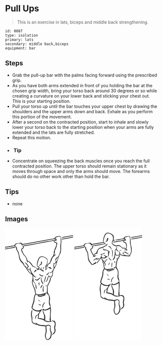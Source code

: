 # Pull Ups
> This is an exercise in lats, biceps and middle back strengthening.

``` 
id: 0087 
type: isolation 
primary: lats 
secondary: middle back,biceps 
equipment: bar 
``` 

## Steps

 - Grab the pull-up bar with the palms facing forward using the prescribed grip.
 - As you have both arms extended in front of you holding the bar at the chosen grip width, bring your torso back around 30 degrees or so while creating a curvature on your lower back and sticking your chest out. This is your starting position.
 - Pull your torso up until the bar touches your upper chest by drawing the shoulders and the upper arms down and back. Exhale as you perform this portion of the movement.
 - After a second on the contracted position, start to inhale and slowly lower your torso back to the starting position when your arms are fully extended and the lats are fully stretched.
 - Repeat this motion.
 - <h3> Tip</h3>
 - Concentrate on squeezing the back muscles once you reach the full contracted position. The upper torso should remain stationary as it moves through space and only the arms should move. The forearms should do no other work other than hold the bar.

## Tips

 - none

## Images

<svg width="167pt" height="275pt" viewBox="0 0 167 275" xmlns="http://www.w3.org/2000/svg">
  <g fill="#FFF">
    <path d="M0 0h167v16.72c-9.79 1.96-19.77 3.03-29.42 5.62 3.12 1.17 6.37.13 9.51-.42 6.59-1.39 13.29-2.26 19.91-3.52v2.31c-9.2 1.77-18.44 3.35-27.66 5.02l.52 1.57c9.03-1.73 18.13-3.11 27.14-4.98V275H0V51.41c8.53-1.86 17.31-2.4 25.76-4.64.01-.25.03-.74.03-.99-2.6-.42-5.18.21-7.74.64-6 1.12-12.02 2.12-18.04 3.13L0 48.88v-1.62c7.49-1.23 14.99-2.4 22.45-3.77 1.43.6 2.86 1.2 4.29 1.79.12 1.92-.01 3.88.45 5.77.82 2.73 3 4.76 4.03 7.4 1.5 4.09 2.55 8.35 3.06 12.68.7 5.08 3.23 9.9 7.12 13.27 3.79 3.04 4.64 8.37 8.79 11.14 2.17 4.1 4.96 7.83 7.8 11.49 2.37 3.12 5.94 4.86 8.96 7.22.63 2.57.6 5.25.62 7.88-.02 3.72-2.06 7.26-1.31 11.01.69 6.55 4.62 12.1 6.41 18.32.56 3.6 1.05 7.24 2.33 10.68 2.04.78 4.12 1.47 6.24 2.01-.32.64-.64 1.27-.96 1.9 2.75.85 5.67 2.3 8.57 1.16 4.13-1.47 8.7-2.27 12.1-5.22-1.02-.06-3.06-.19-4.07-.26 2.24-1.21 4.45-2.48 6.64-3.77.05.85.14 2.55.18 3.4.55.24 1.65.73 2.2.97 5.03 7.64-.29 16.91 2.8 25 .68 1.61 1.8 2.98 2.82 4.38-3.7 4.52-9.15 6.72-14.77 7.65l-1.71-2.01c-.95.31-1.9.61-2.85.92-.16 3.88.7 7.69 2.34 11.2 2.06 4 1.28 8.6 1.57 12.92-4.47-1.7-9.2-2.65-13.98-2.73.44-3.34 1.08-6.64 1.32-10 2.42-4.5 5.88-8.27 8.61-12.57-4.04 2.14-8.41 4.62-13.17 3.76-4.55-.3-8.46-2.89-11.76-5.83.76-4.76 2.49-9.25 4.06-13.77 2.06-5.79.03-12.44 3.65-17.71-.09-.75-.27-2.26-.37-3.01-5.25 6.19-3.09 14.72-6.04 21.77-1.59 3.97-2.55 8.14-3.51 12.3 1.87 2.64 4.08 5.09 6.97 6.63 3.97 2.5 8.83 2.39 13.34 2.46-1.79 3.4-4.16 6.42-6.73 9.25-.72-.2-1.44-.41-2.16-.61-1.76 3.17-2.73 6.78-1.81 10.38.94-2.9 1.62-5.88 2.49-8.79 1.71-.25 3.29-.92 4.76-1.81-.9 2.83-1.2 5.78-1.44 8.72 3.85.85 7.74 1.59 11.51 2.77 3.22 1.05 5.45 3.98 8.79 4.79 4.68 1.68 9.72.87 14.38-.44-.9-.55-1.8-1.08-2.7-1.6.24-4.77-.43-9.53-.22-14.3.05-6.21 1.55-12.52-.21-18.62.52-3.23-.65-6.26-1.54-9.29-1.76-4.99 1.02-10.17-.23-15.22-.82-5.64-5.83-9.96-5.44-15.85.18-4.49-.54-9.13 1.04-13.45 1.08-3.56 3.6-6.41 5.06-9.78 1.07-2.4 1.21-5.06 1.53-7.62 1.75-2.19 3.98-4.26 4.48-7.14.67-3.56.55-7.27 1.58-10.76 2.4-6.32 7.04-11.65 8.5-18.35 1.16-5.47 3.2-10.68 4.94-15.98 1.43-4.99 5.34-9.11 5.4-14.52 1.32-6.87-.55-13.9 1.22-20.69.25-5.06-.27-10.38-2.2-15.1-3.38-2.04-7.62-.08-11.15.7-2.24.31-3.32 2.29-3.86 4.27-26.16 4.33-52.15 9.55-78.32 13.78-1.35-1.35-2.65-3.61-4.91-2.99-3.69.53-7.41.83-11.05 1.61-2.6.3-3.36 3.05-4.51 4.95-7.57.41-14.89 2.59-22.42 3.26V0m80.4 173.81c1.6 2.42 3.58 4.8 6.63 5.27-2.11-1.87-4.32-3.65-6.63-5.27m11.49 16.11c-.03 1.57-.71 3.68 1.08 4.56.53-2.46.53-5.02 1.31-7.42 1.55-2.05 3.59-3.88 3.95-6.58-2.53 2.76-6.31 5.31-6.34 9.44m-10.52-4.45c1.72 2.02 5.07 3.99 7.44 1.85-2.46-.72-4.95-1.3-7.44-1.85m-16.64 32.66c.95 4.52-.41 9.67 2.51 13.66 3.7 2.47 7.93 3.94 12.29 4.69 6.14 3.35 13.28 2.29 19.89 3.79-.17 5.36 1.2 10.89-.03 16.12-2.97 4.96-.95 10.95 1.69 15.58 1.46 1.53 3.78.97 5.67 1.16 2.3-1.83 5.21-3.34 6.2-6.31 1.4-3.77 1.71-7.9 1.3-11.88-.18-3.14-2.96-5.68-2.27-8.94.17-2.65 1.35-5.9-1.01-7.98-3-3.12-7.84-2.13-10.9.37-4.07-2.24-8.84-1.07-13.23-1.9-4.83-.41-8.57-3.75-12.65-5.98.59.94 1.77 2.83 2.36 3.77-2.67-1.22-5.29-2.54-8.03-3.59-.8-2.13-2.36-4.18-1.78-6.57.45-3.1.38-6.24-.5-9.26-1.62-5.56.87-11.13.55-16.72-3.47 5.86-3.87 13.48-2.06 19.99m50.9 9.15c1.3.28 2.6.58 3.9.9 1.05 1.81 3.15 3.41 2.72 5.74-.1 3.14-1.49 6.03-1.84 9.12.81 3.61 1.83 7.33.44 10.95-1.79 1.66-3.2 3.69-5.14 5.2.41.44.82.88 1.24 1.32 1.58-1.41 3.19-2.77 4.9-4 2.19-3.79 3.05-8.48.8-12.45 1.26-4.44 1.91-9.06 1.32-13.67-.76-1.18-1.49-2.39-2.19-3.6a61.62 61.62 0 0 0-5.84-1.48c-.07.49-.23 1.48-.31 1.97z"/>
    <path d="M124.31 22.56c2.72-.92 5.5-1.7 8.02-3.12 1.52.74 2.97 1.6 4.39 2.52-.67 5.36 1.13 10.85-.55 16.1-1.33 4.6.16 9.36-.34 14.03-.4 6.09-2.49 11.86-5.4 17.18-3.89 1.66-6.85 4.98-7.43 9.25 2.22-.34 2.75-2.47 3.32-4.27 1.46-1.41 2.97-2.78 4.5-4.11-1.54 3.83-3.22 7.64-4.15 11.68-.51-1.08-1.07-2.14-1.69-3.16-.43 2.71-1.35 5.29-2.77 7.64-1-.55-2.01-1.1-3.04-1.6-.58 4.42-.58 8.94.46 13.3-1.48 2.45-2.91 4.94-4.17 7.51-1.99 1.33-4.12 2.42-6.25 3.51 2.93 1.27 4.98-1.35 6.84-3.16.83 6.06-1.1 12.28-5.62 16.46-.32 4.55-1.92 8.87-4.45 12.65-4 6.59-2.51 14.46-3.49 21.71-3.43 1.94-7.46 2.32-11.1 3.71-4.12 1.71-8.76 1.56-13.11 1.2-3.89-1.57-2.79-6.52-3.69-9.79-1.96-7.89-8.26-14.73-6.86-23.34 2.29 2.86 4.36 5.89 6.79 8.64.26 4.11.36 8.37 2.38 12.09 1.19-3.06-.09-6.25-.67-9.29-1.06-5.71-7.76-9.2-6.65-15.53-.57-2.84-.92-5.74-.68-8.65 1.67 2.32 3.92 4.01 6.66 4.88.32-1.07.65-2.14.98-3.2-.22-.01-.66-.04-.88-.06-.16.75-.49 2.25-.65 3-3.01-5.07-7.87-8.81-10.36-14.21-1.72-3.44-1.97-7.34-3.11-10.96-1.17 2.04-.37 4.34-.05 6.48-2.36-1.26-5.05-2.26-6.38-4.77 1.07-1.14 2.12-2.29 3.15-3.47-2.4-4.09-4.93-9.37-10.23-10 3.3 2.85 6.14 6.14 8.23 9.97-1.34.81-3.05 1.66-2.12 3.51.8 2.91 3.7 4.37 6.05 5.88.38-.18 1.14-.55 1.52-.74.64 3.27 1.83 6.38 3.17 9.42-6.85-5.07-12.03-12.5-14.34-20.7-.23.85-.7 2.55-.93 3.4-1.84-3.42-3.51-6.93-5.19-10.42-3.2-2.66-5.92-5.95-7.47-9.84-1.35-4.7-2.5-9.47-3.41-14.27-.5-2.92-2.53-5.11-4-7.55-.58-1.85-.49-3.83-.72-5.74-1.5-1.85-4.98-3.4-3.73-6.21 1.8-1.49 4.16-2.12 6.19-3.26 2.44.09 4.9.13 7.33.41 1.43 1.8 2.54 3.84 4.18 5.48l-.35-2.37c25.95-4.44 51.77-9.53 77.7-14.07 1.79-.42 3.45.54 5.1 1.06-10.2 2.97-20.84 4.01-31.28 5.82-15.28 3.36-30.72 5.91-46.14 8.51-2.02.3-4 .81-5.89 1.57.64.29 1.93.89 2.58 1.19-.22.75-.67 2.26-.89 3.01-1.5 1.15-2.94 2.37-4.33 3.65.43 3.87 1.77 7.49 4.39 10.41 1.1 4.68 6.23 6.64 7.67 11.13 1.3 3.99 2.08 8.15 4.03 11.91.06-.97.19-2.93.26-3.91 5.58 2.9 8.62 8.48 12.29 13.3 2.58.57 5.39.87 7.53 2.59 1.43 1.45 1.95 3.6 3.46 4.94 1.75.07 3.49.1 5.24.09.04-2.42.06-4.84.01-7.25-1.57-.83-3.12-1.68-4.67-2.54-.07-5.4 1.38-10.72 3.44-15.68 1.19-2.92 3.59-5.95 6.99-6.11 5.13-.6 9.81 2.48 13.07 6.15 1.27 3.52.72 7.58-.69 11-.92 2.44-3.88 3.95-3.55 6.83-.05 2.04.41 4.04.91 6-.29.72-.89 2.15-1.18 2.86.2-.07.61-.21.81-.29 1.71-1.95 3.58-3.76 5.16-5.82-1.38.63-2.7 1.36-4.04 2.08-.08-1.92-.14-3.84-.18-5.76 4.06-4.85 5.46-11.5 3.57-17.57-2.16-3.45-6.15-5.03-9.78-6.47-3.99-1.52-9.05-.2-11.24 3.6-3.14 5.5-5.01 11.95-4.45 18.31.09 2.6 2.76 3.57 4.5 4.96-.07 2.1-3.11 2.05-4.55 3.06-2.22-3.26-5.45-5.71-9.43-6.29-2.55-4.14-4.91-8.78-9.31-11.26-2.11-1.5-5.26-2.42-5.56-5.42-.8-4.46-3.78-7.91-6.84-11.03-2.42-4.25-5.19-8.47-6.02-13.39 1.68-1.21 3.33-2.46 4.96-3.72-.27-1.37-.54-2.73-.79-4.1 9.81-1.51 19.64-3.03 29.34-5.19 15.04-2.76 30.13-5.27 45.14-8.21.08 1.15.28 2.28.59 3.39 1.78.99 3.81 1.45 5.53 2.58.9 8.61-6.34 15.37-6.31 23.92.9-.03 1.8-.05 2.7-.07-.31-2.33-.07-4.66.45-6.94 3.67-4.97 4.3-11.4 5.55-17.28-1.99-1.85-4.54-2.8-7.1-3.58-.13-.85-.26-1.7-.38-2.55 1.8.21 3.61.39 5.41.54.13-1.38.27-2.77.37-4.16-1.2-1.04-4.87-1.87-2.28-3.62m-5.41 38.63l1.24.08c-.96 2.17-1.85 4.37-2.51 6.66-5.07 4.29-5.33 11.33-8.48 16.81-2.04 1.34-4.43 2.5-5.57 4.79-1.05 2.23-3.48 4.86-1.34 7.2 1.22-2.36 1.96-4.93 3.22-7.27 1.53-2.01 4.03-2.84 6.17-4.01-.25-.22-.75-.67-1-.89 2.65-3.38 4.02-7.45 5.43-11.45 1.64-4.61 7.74-5.53 9.12-10.35-1.8 1.09-3.43 2.44-5.07 3.76a83.64 83.64 0 0 0 2.11-6.13l-3.32.8m-29.27 19c-.53 1.07-1.05 2.14-1.56 3.23.19.61.58 1.84.77 2.45-2.39 1.71-4.51 3.79-6.1 6.27 1.44-.48 2.78-1.21 3.91-2.23 1.1-.66 2.22-1.29 3.33-1.92.53-2.61 1.25-5.4-.35-7.8m15.3 14.46c2.87 1.83 6.15 5.49 9.79 3.92-1.28-1.18-2.57-2.34-3.84-3.53-1.99-.16-3.97-.35-5.95-.39m-18.49 5.06c-.27.79-.52 1.58-.77 2.38 3.93-.94 5.8 3.34 9.2 3.96.66-3.4-3.61-5.22-6.44-5.4.67-1.95 1.24-3.94 1.61-5.97-1.32 1.59-2.41 3.34-3.6 5.03m7.62.8c.59-2.05 1.13-4.11 1.54-6.2-2.12 1.33-2.73 4.04-1.54 6.2m-21.44 3.9c-.95 1.14-1.7 2.42-2.28 3.79 2.85-1.57 5.39-3.62 8.17-5.3-1.63.02-3.1-.44-4.41-1.38-.49.96-.99 1.93-1.48 2.89m27.93 9.82c4.61.5 6.77-3.76 7.94-7.44-2.65 2.47-5.18 5.08-7.94 7.44m-17.54-1.88c2.5 3.18 6.16 5.44 10.31 5.3-.03-1.09-.05-2.18-.08-3.27l-2.43 1.44c-2.69-.98-4.78-3.53-7.8-3.47m23.27 2.82c.13.48.38 1.45.51 1.93-2.21 1.35-2.24 4.23-3.08 6.41-.73 3.16-2.68 5.76-4.52 8.35 5.24-2.32 6.61-8.43 6.88-13.6 2.1 1.24 5.63 1.85 6.39-1.3-1.26.33-2.51.68-3.75 1.06l-.84-2.11c-.4-.18-1.19-.55-1.59-.74m-8.62 8.29c-.69 3.38-2.3 6.52-2.57 10 3.54-5.19 4.74-11.6 5.29-17.75-2 2.09-2.09 5.1-2.72 7.75m-18.76 2.08c-2.33.81-4.31-1.29-6.39-1.98 1.37 2.82 4.54 4.93 7.68 3.75 3.01-2.15 5.58-5.03 7.12-8.42-2.88 2.12-5.4 4.71-8.41 6.65m10.46 5.11c1.03 2.23 1.91 5.19 4.79 5.5-1.53-3.62-3.43-7.07-4.85-10.74.21-1.9.36-3.8.39-5.71-2.5 3.13-1.62 7.49-.33 10.95m-5.76 2.41c-.95.49-2.81 1.28-2.37 2.63 1.74 1.36 5.86-3.22 2.37-2.63m-1.56 7.25c1.81-1.38 3.2-3.22 3.96-5.38-2.01 1.2-3.36 3.13-3.96 5.38m4.83 6.39c3.12-2.3 4.52-6.22 6.64-9.37-3.41 2.01-6.64 5.11-6.64 9.37m12.27-8.52c.73 1.67 1.76 3.17 3.03 4.48.5-2.34-1.18-3.64-3.03-4.48m-5.67 18.3c2.35-2.75.47-6.31.64-9.5.31-2.26 1.22-4.39 1.7-6.62-4.15 4.12-3.83 10.88-2.34 16.12z"/>
    <path d="M122.88 87.1c1.13-1.45 2.28-2.88 3.48-4.27-1.13 4.41-1.98 9.4-5.71 12.44-.14-2.94-.41-5.89-.57-8.83.7.16 2.1.49 2.8.66zM81.28 99.09c3.07-1.46.11 3.23 0 0zM90.1 163.56c1.84-.69 3.66-1.51 5.64-1.73-3.96 2.47-9.03 4.73-13.71 3.08 2.48-1.42 5.49-.31 8.07-1.35zM92.66 199.85c5.89 2.83 12.82-.06 17.91-3.39.59 7.79-.22 15.56-.46 23.34-1.46 2.48-.48 5.2.53 7.64-4.3.86-8.43-.84-12.42-2.18.86-3.68.56-7.49.37-11.21-2.34-4.58-4.13-9.39-5.93-14.2zM101.47 239.89c1.54-.83 3.11-1.62 4.68-2.4 2.49.68 4.53 2.19 5.52 4.64-2.56 3.22-1.49 7.56-.03 11.02 1.58 6.58.43 15.66-6.55 18.69-.8-.27-2.4-.81-3.21-1.08-1.37-4.1-3.06-8.73-1.05-12.92 2.63-5.67.41-11.99.64-17.95z"/>
  </g>
  <g fill="#333">
    <path d="M137.58 22.34c9.65-2.59 19.63-3.66 29.42-5.62v1.68c-6.62 1.26-13.32 2.13-19.91 3.52-3.14.55-6.39 1.59-9.51.42zM125.07 20.38c3.53-.78 7.77-2.74 11.15-.7 1.93 4.72 2.45 10.04 2.2 15.1-1.77 6.79.1 13.82-1.22 20.69-.06 5.41-3.97 9.53-5.4 14.52-1.74 5.3-3.78 10.51-4.94 15.98-1.46 6.7-6.1 12.03-8.5 18.35-1.03 3.49-.91 7.2-1.58 10.76-.5 2.88-2.73 4.95-4.48 7.14-.32 2.56-.46 5.22-1.53 7.62-1.46 3.37-3.98 6.22-5.06 9.78-1.58 4.32-.86 8.96-1.04 13.45-.39 5.89 4.62 10.21 5.44 15.85 1.25 5.05-1.53 10.23.23 15.22.89 3.03 2.06 6.06 1.54 9.29 1.76 6.1.26 12.41.21 18.62-.21 4.77.46 9.53.22 14.3.9.52 1.8 1.05 2.7 1.6-4.66 1.31-9.7 2.12-14.38.44-3.34-.81-5.57-3.74-8.79-4.79-3.77-1.18-7.66-1.92-11.51-2.77.24-2.94.54-5.89 1.44-8.72-1.47.89-3.05 1.56-4.76 1.81-.87 2.91-1.55 5.89-2.49 8.79-.92-3.6.05-7.21 1.81-10.38.72.2 1.44.41 2.16.61 2.57-2.83 4.94-5.85 6.73-9.25-4.51-.07-9.37.04-13.34-2.46-2.89-1.54-5.1-3.99-6.97-6.63.96-4.16 1.92-8.33 3.51-12.3 2.95-7.05.79-15.58 6.04-21.77.1.75.28 2.26.37 3.01-3.62 5.27-1.59 11.92-3.65 17.71-1.57 4.52-3.3 9.01-4.06 13.77 3.3 2.94 7.21 5.53 11.76 5.83 4.76.86 9.13-1.62 13.17-3.76-2.73 4.3-6.19 8.07-8.61 12.57-.24 3.36-.88 6.66-1.32 10 4.78.08 9.51 1.03 13.98 2.73-.29-4.32.49-8.92-1.57-12.92-1.64-3.51-2.5-7.32-2.34-11.2.95-.31 1.9-.61 2.85-.92l1.71 2.01c5.62-.93 11.07-3.13 14.77-7.65-1.02-1.4-2.14-2.77-2.82-4.38-3.09-8.09 2.23-17.36-2.8-25-.55-.24-1.65-.73-2.2-.97-.04-.85-.13-2.55-.18-3.4-2.19 1.29-4.4 2.56-6.64 3.77 1.01.07 3.05.2 4.07.26-3.4 2.95-7.97 3.75-12.1 5.22-2.9 1.14-5.82-.31-8.57-1.16.32-.63.64-1.26.96-1.9-2.12-.54-4.2-1.23-6.24-2.01-1.28-3.44-1.77-7.08-2.33-10.68-1.79-6.22-5.72-11.77-6.41-18.32-.75-3.75 1.29-7.29 1.31-11.01-.02-2.63.01-5.31-.62-7.88-3.02-2.36-6.59-4.1-8.96-7.22-2.84-3.66-5.63-7.39-7.8-11.49-4.15-2.77-5-8.1-8.79-11.14-3.89-3.37-6.42-8.19-7.12-13.27-.51-4.33-1.56-8.59-3.06-12.68-1.03-2.64-3.21-4.67-4.03-7.4-.46-1.89-.33-3.85-.45-5.77-1.43-.59-2.86-1.19-4.29-1.79C14.99 44.86 7.49 46.03 0 47.26v-2c7.53-.67 14.85-2.85 22.42-3.26 1.15-1.9 1.91-4.65 4.51-4.95 3.64-.78 7.36-1.08 11.05-1.61 2.26-.62 3.56 1.64 4.91 2.99 26.17-4.23 52.16-9.45 78.32-13.78.54-1.98 1.62-3.96 3.86-4.27m-.76 2.18c-2.59 1.75 1.08 2.58 2.28 3.62-.1 1.39-.24 2.78-.37 4.16-1.8-.15-3.61-.33-5.41-.54.12.85.25 1.7.38 2.55 2.56.78 5.11 1.73 7.1 3.58-1.25 5.88-1.88 12.31-5.55 17.28-.52 2.28-.76 4.61-.45 6.94-.9.02-1.8.04-2.7.07-.03-8.55 7.21-15.31 6.31-23.92-1.72-1.13-3.75-1.59-5.53-2.58a16.95 16.95 0 0 1-.59-3.39c-15.01 2.94-30.1 5.45-45.14 8.21-9.7 2.16-19.53 3.68-29.34 5.19.25 1.37.52 2.73.79 4.1a183.06 183.06 0 0 1-4.96 3.72c.83 4.92 3.6 9.14 6.02 13.39 3.06 3.12 6.04 6.57 6.84 11.03.3 3 3.45 3.92 5.56 5.42 4.4 2.48 6.76 7.12 9.31 11.26 3.98.58 7.21 3.03 9.43 6.29 1.44-1.01 4.48-.96 4.55-3.06-1.74-1.39-4.41-2.36-4.5-4.96-.56-6.36 1.31-12.81 4.45-18.31 2.19-3.8 7.25-5.12 11.24-3.6 3.63 1.44 7.62 3.02 9.78 6.47 1.89 6.07.49 12.72-3.57 17.57.04 1.92.1 3.84.18 5.76 1.34-.72 2.66-1.45 4.04-2.08-1.58 2.06-3.45 3.87-5.16 5.82-.2.08-.61.22-.81.29.29-.71.89-2.14 1.18-2.86-.5-1.96-.96-3.96-.91-6-.33-2.88 2.63-4.39 3.55-6.83 1.41-3.42 1.96-7.48.69-11-3.26-3.67-7.94-6.75-13.07-6.15-3.4.16-5.8 3.19-6.99 6.11-2.06 4.96-3.51 10.28-3.44 15.68 1.55.86 3.1 1.71 4.67 2.54.05 2.41.03 4.83-.01 7.25-1.75.01-3.49-.02-5.24-.09-1.51-1.34-2.03-3.49-3.46-4.94-2.14-1.72-4.95-2.02-7.53-2.59-3.67-4.82-6.71-10.4-12.29-13.3-.07.98-.2 2.94-.26 3.91-1.95-3.76-2.73-7.92-4.03-11.91-1.44-4.49-6.57-6.45-7.67-11.13-2.62-2.92-3.96-6.54-4.39-10.41 1.39-1.28 2.83-2.5 4.33-3.65.22-.75.67-2.26.89-3.01-.65-.3-1.94-.9-2.58-1.19 1.89-.76 3.87-1.27 5.89-1.57 15.42-2.6 30.86-5.15 46.14-8.51 10.44-1.81 21.08-2.85 31.28-5.82-1.65-.52-3.31-1.48-5.1-1.06-25.93 4.54-51.75 9.63-77.7 14.07l.35 2.37c-1.64-1.64-2.75-3.68-4.18-5.48-2.43-.28-4.89-.32-7.33-.41-2.03 1.14-4.39 1.77-6.19 3.26-1.25 2.81 2.23 4.36 3.73 6.21.23 1.91.14 3.89.72 5.74 1.47 2.44 3.5 4.63 4 7.55.91 4.8 2.06 9.57 3.41 14.27 1.55 3.89 4.27 7.18 7.47 9.84 1.68 3.49 3.35 7 5.19 10.42.23-.85.7-2.55.93-3.4 2.31 8.2 7.49 15.63 14.34 20.7-1.34-3.04-2.53-6.15-3.17-9.42-.38.19-1.14.56-1.52.74-2.35-1.51-5.25-2.97-6.05-5.88-.93-1.85.78-2.7 2.12-3.51-2.09-3.83-4.93-7.12-8.23-9.97 5.3.63 7.83 5.91 10.23 10-1.03 1.18-2.08 2.33-3.15 3.47 1.33 2.51 4.02 3.51 6.38 4.77-.32-2.14-1.12-4.44.05-6.48 1.14 3.62 1.39 7.52 3.11 10.96 2.49 5.4 7.35 9.14 10.36 14.21.16-.75.49-2.25.65-3 .22.02.66.05.88.06-.33 1.06-.66 2.13-.98 3.2-2.74-.87-4.99-2.56-6.66-4.88-.24 2.91.11 5.81.68 8.65-1.11 6.33 5.59 9.82 6.65 15.53.58 3.04 1.86 6.23.67 9.29-2.02-3.72-2.12-7.98-2.38-12.09-2.43-2.75-4.5-5.78-6.79-8.64-1.4 8.61 4.9 15.45 6.86 23.34.9 3.27-.2 8.22 3.69 9.79 4.35.36 8.99.51 13.11-1.2 3.64-1.39 7.67-1.77 11.1-3.71.98-7.25-.51-15.12 3.49-21.71 2.53-3.78 4.13-8.1 4.45-12.65 4.52-4.18 6.45-10.4 5.62-16.46-1.86 1.81-3.91 4.43-6.84 3.16 2.13-1.09 4.26-2.18 6.25-3.51 1.26-2.57 2.69-5.06 4.17-7.51-1.04-4.36-1.04-8.88-.46-13.3 1.03.5 2.04 1.05 3.04 1.6 1.42-2.35 2.34-4.93 2.77-7.64.62 1.02 1.18 2.08 1.69 3.16.93-4.04 2.61-7.85 4.15-11.68-1.53 1.33-3.04 2.7-4.5 4.11-.57 1.8-1.1 3.93-3.32 4.27.58-4.27 3.54-7.59 7.43-9.25 2.91-5.32 5-11.09 5.4-17.18.5-4.67-.99-9.43.34-14.03 1.68-5.25-.12-10.74.55-16.1-1.42-.92-2.87-1.78-4.39-2.52-2.52 1.42-5.3 2.2-8.02 3.12m-1.43 64.54c-.7-.17-2.1-.5-2.8-.66.16 2.94.43 5.89.57 8.83 3.73-3.04 4.58-8.03 5.71-12.44-1.2 1.39-2.35 2.82-3.48 4.27m-41.6 11.99c.11 3.23 3.07-1.46 0 0m8.82 64.47c-2.58 1.04-5.59-.07-8.07 1.35 4.68 1.65 9.75-.61 13.71-3.08-1.98.22-3.8 1.04-5.64 1.73m2.56 36.29c1.8 4.81 3.59 9.62 5.93 14.2.19 3.72.49 7.53-.37 11.21 3.99 1.34 8.12 3.04 12.42 2.18-1.01-2.44-1.99-5.16-.53-7.64.24-7.78 1.05-15.55.46-23.34-5.09 3.33-12.02 6.22-17.91 3.39zM139.34 25.73c9.22-1.67 18.46-3.25 27.66-5.02v1.61c-9.01 1.87-18.11 3.25-27.14 4.98l-.52-1.57z"/>
    <path d="M18.05 46.42c2.56-.43 5.14-1.06 7.74-.64 0 .25-.02.74-.03.99C17.31 49.01 8.53 49.55 0 51.41v-2.53l.01.67c6.02-1.01 12.04-2.01 18.04-3.13zM118.9 61.19l3.32-.8a83.64 83.64 0 0 1-2.11 6.13c1.64-1.32 3.27-2.67 5.07-3.76-1.38 4.82-7.48 5.74-9.12 10.35-1.41 4-2.78 8.07-5.43 11.45.25.22.75.67 1 .89-2.14 1.17-4.64 2-6.17 4.01-1.26 2.34-2 4.91-3.22 7.27-2.14-2.34.29-4.97 1.34-7.2 1.14-2.29 3.53-3.45 5.57-4.79 3.15-5.48 3.41-12.52 8.48-16.81.66-2.29 1.55-4.49 2.51-6.66l-1.24-.08zM89.63 80.19c1.6 2.4.88 5.19.35 7.8-1.11.63-2.23 1.26-3.33 1.92-1.13 1.02-2.47 1.75-3.91 2.23 1.59-2.48 3.71-4.56 6.1-6.27-.19-.61-.58-1.84-.77-2.45.51-1.09 1.03-2.16 1.56-3.23zM104.93 94.65c1.98.04 3.96.23 5.95.39 1.27 1.19 2.56 2.35 3.84 3.53-3.64 1.57-6.92-2.09-9.79-3.92zM86.44 99.71c1.19-1.69 2.28-3.44 3.6-5.03-.37 2.03-.94 4.02-1.61 5.97 2.83.18 7.1 2 6.44 5.4-3.4-.62-5.27-4.9-9.2-3.96.25-.8.5-1.59.77-2.38zM94.06 100.51c-1.19-2.16-.58-4.87 1.54-6.2-.41 2.09-.95 4.15-1.54 6.2zM72.62 104.41c.49-.96.99-1.93 1.48-2.89 1.31.94 2.78 1.4 4.41 1.38-2.78 1.68-5.32 3.73-8.17 5.3.58-1.37 1.33-2.65 2.28-3.79zM100.55 114.23c2.76-2.36 5.29-4.97 7.94-7.44-1.17 3.68-3.33 7.94-7.94 7.44zM83.01 112.35c3.02-.06 5.11 2.49 7.8 3.47l2.43-1.44c.03 1.09.05 2.18.08 3.27-4.15.14-7.81-2.12-10.31-5.3zM106.28 115.17c.4.19 1.19.56 1.59.74l.84 2.11c1.24-.38 2.49-.73 3.75-1.06-.76 3.15-4.29 2.54-6.39 1.3-.27 5.17-1.64 11.28-6.88 13.6 1.84-2.59 3.79-5.19 4.52-8.35.84-2.18.87-5.06 3.08-6.41-.13-.48-.38-1.45-.51-1.93zM97.66 123.46c.63-2.65.72-5.66 2.72-7.75-.55 6.15-1.75 12.56-5.29 17.75.27-3.48 1.88-6.62 2.57-10zM78.9 125.54c3.01-1.94 5.53-4.53 8.41-6.65-1.54 3.39-4.11 6.27-7.12 8.42-3.14 1.18-6.31-.93-7.68-3.75 2.08.69 4.06 2.79 6.39 1.98zM89.36 130.65c-1.29-3.46-2.17-7.82.33-10.95-.03 1.91-.18 3.81-.39 5.71 1.42 3.67 3.32 7.12 4.85 10.74-2.88-.31-3.76-3.27-4.79-5.5zM83.6 133.06c3.49-.59-.63 3.99-2.37 2.63-.44-1.35 1.42-2.14 2.37-2.63zM82.04 140.31c.6-2.25 1.95-4.18 3.96-5.38-.76 2.16-2.15 4-3.96 5.38zM86.87 146.7c0-4.26 3.23-7.36 6.64-9.37-2.12 3.15-3.52 7.07-6.64 9.37zM99.14 138.18c1.85.84 3.53 2.14 3.03 4.48-1.27-1.31-2.3-2.81-3.03-4.48zM93.47 156.48c-1.49-5.24-1.81-12 2.34-16.12-.48 2.23-1.39 4.36-1.7 6.62-.17 3.19 1.71 6.75-.64 9.5zM80.4 173.81c2.31 1.62 4.52 3.4 6.63 5.27-3.05-.47-5.03-2.85-6.63-5.27zM91.89 189.92c.03-4.13 3.81-6.68 6.34-9.44-.36 2.7-2.4 4.53-3.95 6.58-.78 2.4-.78 4.96-1.31 7.42-1.79-.88-1.11-2.99-1.08-4.56zM81.37 185.47c2.49.55 4.98 1.13 7.44 1.85-2.37 2.14-5.72.17-7.44-1.85zM64.73 218.13c-1.81-6.51-1.41-14.13 2.06-19.99.32 5.59-2.17 11.16-.55 16.72.88 3.02.95 6.16.5 9.26-.58 2.39.98 4.44 1.78 6.57 2.74 1.05 5.36 2.37 8.03 3.59-.59-.94-1.77-2.83-2.36-3.77 4.08 2.23 7.82 5.57 12.65 5.98 4.39.83 9.16-.34 13.23 1.9 3.06-2.5 7.9-3.49 10.9-.37 2.36 2.08 1.18 5.33 1.01 7.98-.69 3.26 2.09 5.8 2.27 8.94.41 3.98.1 8.11-1.3 11.88-.99 2.97-3.9 4.48-6.2 6.31-1.89-.19-4.21.37-5.67-1.16-2.64-4.63-4.66-10.62-1.69-15.58 1.23-5.23-.14-10.76.03-16.12-6.61-1.5-13.75-.44-19.89-3.79-4.36-.75-8.59-2.22-12.29-4.69-2.92-3.99-1.56-9.14-2.51-13.66m36.74 21.76c-.23 5.96 1.99 12.28-.64 17.95-2.01 4.19-.32 8.82 1.05 12.92.81.27 2.41.81 3.21 1.08 6.98-3.03 8.13-12.11 6.55-18.69-1.46-3.46-2.53-7.8.03-11.02-.99-2.45-3.03-3.96-5.52-4.64-1.57.78-3.14 1.57-4.68 2.4zM115.63 227.28c.08-.49.24-1.48.31-1.97 1.97.4 3.92.89 5.84 1.48.7 1.21 1.43 2.42 2.19 3.6.59 4.61-.06 9.23-1.32 13.67 2.25 3.97 1.39 8.66-.8 12.45-1.71 1.23-3.32 2.59-4.9 4-.42-.44-.83-.88-1.24-1.32 1.94-1.51 3.35-3.54 5.14-5.2 1.39-3.62.37-7.34-.44-10.95.35-3.09 1.74-5.98 1.84-9.12.43-2.33-1.67-3.93-2.72-5.74-1.3-.32-2.6-.62-3.9-.9z"/>
  </g>
</svg>

<svg width="167pt" height="275pt" viewBox="0 0 167 275" xmlns="http://www.w3.org/2000/svg">
  <g fill="#FFF">
    <path d="M0 0h167v16.81c-5 .9-10.02 1.74-15.02 2.69-4.81.88-9.83 1.15-14.37 3.12 3.8.72 7.57-.39 11.29-1.06a383.7 383.7 0 0 1 18.1-3.03v2.19c-9.43 1.97-19.02 3.11-28.37 5.41 1.41.48 2.91.98 4.42.59 7.99-1.39 15.92-3.14 23.95-4.26V275H0V51.33c8.49-1.76 17.18-2.44 25.58-4.57.57-1.87-2.54-.99-3.52-1C14.69 46.89 7.42 48.6 0 49.38v-2.12c7.47-1.24 14.96-2.39 22.4-3.77 1.44.59 2.88 1.17 4.32 1.76.18 2.42-.14 5 1.02 7.23 1.16 2.26 2.97 4.18 3.78 6.63 2.09 6.52 1.1 13.62 3.42 20.09 1.98 3.73 5.07 6.71 7.58 10.08 3.76.18 6.97-1.86 10.38-3.06.36-1.52.7-3.05 1.05-4.56-3.19 2.38-6.42 4.75-10.13 6.27-3.19-4.37-7.37-8.46-8.28-14.02-1.61-6.58-.36-14.17-4.7-19.84-1.84-2.14-1.79-5.03-2.08-7.67-1.4-1.94-4.89-3.53-3.65-6.3 3.77-2.97 8.85-3.98 13.5-2.77 1.3 1.4 2.21 3.12 3.28 4.7 1.6-2.35 4.56-2.48 7.09-2.89 7.49-1.07 14.93-2.49 22.36-3.93.92.81 1.83 1.63 2.75 2.44-10.81 1.19-21.58 3.03-32.2 5.41.66.38 1.97 1.14 2.63 1.53-.23.72-.68 2.16-.91 2.88-1.48 1.17-2.93 2.38-4.35 3.63.57 5.85 4.28 10.53 7.14 15.43.35.49 1.03 1.47 1.38 1.97-.81.09-2.44.28-3.25.37 3.82 2.55 7.61-.65 9.99-3.59-1.6.61-3.17 1.28-4.7 2.04-.48-.5-.96-.99-1.43-1.48 2.14-2.07 4.59-4.67 7.88-3.34.86-3.85.72-8.51 3.96-11.31 2.51-2.64 6.39-2.78 9.76-3.39 2.87-2.65 6.6-3.97 9.84-6.04 1.08-1.25 1.59-2.86 2.29-4.33-1.07.81-2.11 1.64-3.15 2.49-2.21-2.35-4.55-4.59-7.25-6.38.7-6.56 1.88-13.57 5.99-18.94 3.47-4.05 9.36-2.24 12.97.63 5.8 3.56 5.54 12.16 2.05 17.27-.17 1.43-.35 2.85-.54 4.27 1.59 4.18 6 5.72 9.8 7.24 2.61-.08 5.16-1.3 7.79-.87 3.27 1.15 5.95 3.53 8.2 6.11 3.55-.61 7.03.21 10.02 2.2-2.12.38-4.23.73-6.33 1.17 3.04.66 6.12 1.12 9.19 1.57-1.06-1.57-2.1-3.15-3.18-4.71 2.85-4.28 1.3-9.59-.25-14.03-2.26-2.11-5.59-2.75-7.7-5.14 2.2-.1 4.42-.14 6.63-.14.05-1.21.16-2.42.09-3.63-1.06-1.14-2.33-2.06-3.48-3.09 3.23-1.49 6.51-3.01 10.01-3.72 1.43.25 2.53 1.29 3.44 2.35.48 5.27.21 10.59.8 15.86 1.34 7.34 3.53 14.98 1.16 22.36-1.39 2.63-2.64 6.65-6.32 6.39-4.48-.4-8.69-2.11-12.95-3.4 1.31.94 2.61 1.88 3.9 2.86-3.4-.15-6.55-1.45-9.64-2.73-.9-2.71-1.68-5.46-2.95-8.02.05 2.81.29 5.62.36 8.44-1.61.72-3.21 1.46-4.81 2.22-1.45-.79-2.89-1.58-4.34-2.36.05-3.12-.53-6.19-1.44-9.16.66-.51 1.98-1.54 2.63-2.06.31.27.93.81 1.23 1.08 1.3 1.71 2.97 3.09 4.96 3.93-1.17-2.65-3.35-4.57-5.4-6.52.58-1.28 1.16-2.56 1.72-3.84-.43-.33-1.29-1-1.72-1.33-.15 3.07-1.66 5.7-3.91 7.72-.31 6.01-.12 12.21-2.24 17.94-.97 2.36-2.49 4.44-3.62 6.72 3.96-1.32 6.44-5.4 6.06-9.53l1.2-4.44c.48.75.96 1.5 1.44 2.26 1.79.27 3.58.6 5.39.56 1.39-.88 2.6-2 3.9-3-1.39 3.64-3.52 6.9-5.83 10-.7-.16-1.39-.32-2.08-.49-.36.94-.71 1.89-1.06 2.83l1.35-1.99c.28.55.55 1.11.83 1.67-1.93 5.61-3.53 11.5-3.09 17.49a26.96 26.96 0 0 1-5.11 2.52c.33.65.65 1.3.98 1.95 1.37-.77 2.74-1.56 4.1-2.35l.52 2.7c4.92 3.53 5.03 10.18 4.03 15.59-1.26 5.34.18 11.07 3.54 15.36-3.63 4.72-9.28 6.77-14.95 7.72-.34-.61-1-1.84-1.33-2.45-1.13.9-3.06 1.38-2.97 3.17-.06 3.69 1.58 7.13 2.87 10.52 1.66 3.96 1.05 8.33 1.61 12.49-4.38-2.36-9.34-3.27-14.24-3.76.44-4.36.49-9.08 2.98-12.87 1.83-3.34 4.95-5.76 6.54-9.27-3.1 2.2-6.44 4.54-10.46 4.21-5.12-.52-10.59-2.37-13.92-6.5-.03-5.13 2.61-9.74 3.96-14.57 1.27-4.21 1.15-8.66 1.22-13.01 1.15-1.63 2.16-3.37 2.68-5.31 2.83 1.24 5.78 2.58 8.95 2.36 3.99.13 7.65-1.68 11.41-2.76 1.1-.13 1.49-1.18 1.9-2.04-6.82.97-13.99 4.01-20.77 1.23-1.59-2.19-1.61-5.01-2.03-7.57-.28-4.03-2.3-7.6-3.61-11.33 4.08 3.92 5.58 9.5 7.85 14.5-1.04-4.56-.99-9.77-4.38-13.38-2.49-2.65-5.22-5.12-7.03-8.32 3.84 1.28 8.07 2.14 11.71-.21.27-.43.81-1.31 1.08-1.75 4.59-.26 7.01-5.03 5.66-9.15l1.4-.84c.03-1.73.08-3.46.13-5.19-1.29-.17-2.58-.33-3.86-.5-2.04-2.35-4.77-3.38-7.85-2.59-1.55-1.04-3.1-2.06-4.71-3 .83 1.68 1.37 3.68 2.94 4.86 3.17-.26 6.63-1.17 8.81 1.83.66.15 1.96.45 2.62.61-.24 1.05-.5 2.1-.78 3.15l-1.53-2.12c1.26 3.75 1.87 7.76.38 11.55-4.17-.65-7.78-2.64-10.93-5.36 1.21 2.58 3.59 4.21 5.58 6.14-2.79 2.78-7.02 2.48-10 .25.74-2.37 1.34-4.79 1.8-7.23 2.72-.26 5.61-.66 7.47-2.89-2.87.34-5.56 1.44-8.18 2.62-1.88.18-3.64.88-5.27 1.82 1.68-.05 3.36-.12 5.04-.22-2 4.18-3.76 8.51-6.43 12.33-2.07 2.95-4.86 5.3-7.08 8.12.39.13 1.16.38 1.55.51 3.61-3.73 6.88-7.77 9.48-12.28 1.12 2.15 2.35 4.24 3.59 6.32-.15 3.33 1.6 6.17 2.63 9.2.57 3.08.52 6.27 1.44 9.29-.95 2.34-2.28 4.51-3.14 6.89-1.28 4.42-.34 9.24-2.12 13.56-1.74 4.49-3.07 9.12-4.13 13.82.43.64 1.29 1.91 1.72 2.55-2.78 6.7-3.92 14.31-2 21.4 1.14 4.39-.07 9.42 2.41 13.42 4.51 3.62 10.49 4 15.67 6.18 5.34 2.01 11.2 1.19 16.67 2.65-.01 3.98.24 7.93.52 11.9.44 3.76-2.47 7-1.94 10.76.48 3.23 1.34 6.57 3.37 9.19 2.22 1.94 5.5 1.26 7.56-.57 4.77-3 5.8-9.19 5.54-14.38.04-3.25-1.5-6.14-2.52-9.12-.55-3.25 1.76-6.94-.65-9.83-2.85-3.42-7.84-2.38-11.15-.25-5.15-1.46-10.6-1-15.81-2.11-3.69-1.16-6.78-3.61-10.11-5.5.74 1.24 1.47 2.47 2.21 3.71-2.5-1.14-4.98-2.32-7.53-3.35-.74-1.28-1.51-2.55-2.31-3.79 1.33-9.58-3.08-19.49 1.39-28.67 2.84 1.95 5.68 4.36 9.24 4.77 2.63.3 5.29.23 7.93.3-1.72 4.28-5.36 7.29-7.41 11.36 1.04-.79 3.14-2.36 4.19-3.15-1.04 2.93-1.56 5.99-2.01 9.06 3.78.9 7.61 1.62 11.34 2.72 3.74 1.02 6.28 4.46 10.16 5.16 4.46 1.5 9.2.66 13.53-.86 3.31-1.34 6.19 1.86 7.36 4.62.36 4.26-2.37 8.23-1.45 12.49.55 2.92.64 5.9.36 8.86-2.53 2.39-4.78 5.06-6.84 7.85 3.34-1.78 7.2-3.73 8.7-7.46 1.37-3.22.78-6.83-.23-10.05.75-5.35 3.07-11.83-.73-16.53-2.59-2.81-6.72-1.84-9.95-.94.33-2.78.23-5.59-.09-8.37-.8-7.68 1.59-15.39.24-23.05-.44-3.42-.47-6.91-1.7-10.18-2.27-6.05.34-12.58-1.19-18.74-1.18-3.37-3.1-6.41-4.61-9.64.22-6.22 1.54-12.37 3.38-18.29 2.46-3.75 5.44-7.33 5.98-11.98 2.79 1.65 5.69 3.71 9.1 3.57 4.77-.18 9.45.92 14.22.94.96-3.18 2.72-6 4.04-9.01.89-3.1.77-6.38.87-9.57.19-3.8-2.01-7.17-2.08-10.94-.32-6.5-.82-13-2.3-19.35-4.24-1.8-8.87-.2-12.97 1.21-1.68.45-1.76 2.44-2.46 3.73-7.14 1.16-14.22 2.6-21.38 3.62 8.33 3.13 17.1-4.46 25.4-.86-9.33 2.8-19.11 3.56-28.62 5.5l-2.7 1.89c8.56-1 17.01-2.83 25.5-4.3-.29 4.86 6.03 3.72 7.11 7.68 1.12 3.39 2.03 7.12.32 10.5-2.67-.83-5.46-1.16-8.25-1.08-.99-.72-1.98-1.43-2.96-2.14-1.38-1.63-2.89-3.31-4.97-4.02-2.86-1.07-5.8.37-8.7.43-2.91-.66-5.55-2.29-7.92-4.07-2.07-3.94 1.29-8.03 5.49-7.69-.01-.6-.04-1.19-.06-1.79-.76.28-2.28.83-3.04 1.11.57-4.04 1.38-8.58-.67-12.32-2.96-3.57-7.46-5.7-11.97-6.49-4.04-.56-7.92 2.12-9.46 5.79-2.79 5.31-3.96 11.36-3.52 17.34-9.33 1.56-18.67 3.08-27.99 4.73-1.31-1.39-2.57-3.63-4.85-3.02-3.69.49-7.43.84-11.08 1.61-2.6.28-3.37 3.06-4.49 4.97-7.54.71-14.91 2.57-22.44 3.36V0m81.79 22.63c-.93 1.86-1.92 3.68-2.98 5.47.69-.23 2.08-.7 2.77-.93-1.66 2.28-4.26 3.83-5.33 6.55 2.05-1.04 4.17-2.06 5.89-3.6 1.2-2.26 1.9-5.61-.35-7.49m.93 20.83c1.54 1.14 3.31 1.92 4.8 3.12 1.53 1.68 2.67 3.67 4.15 5.39-.09-3.2-2.09-5.66-4.11-7.93-1.6-.28-3.22-.48-4.84-.58m9.08 8.78c2.66 6.03.28 12.59 1.65 18.87.49-4.01.89-8.02 1.12-12.04.09-2.5-.24-5.58-2.77-6.83m18.99 2.04c1.95.06 3.94-.09 5.7-1.03-1.94-.15-4.24-.62-5.7 1.03m11.01 3.83c3.32 1.08 6.43 2.69 9.27 4.72 1.33 1.16 3.19.6 4.43-.36l-2.4.36c-2.41-2.38-5.22-4.34-8.39-5.56-1.03-.78-2.26.01-2.91.84m-2.75 3.78c1.45 1.05 3.44-1.28 2.66-2.66-1.41-.81-3.78 1.19-2.66 2.66m-35.93 8.67c2.28 3.43 4.58 7.11 8.23 9.24-1.68-3.84-4.65-7.09-8.23-9.24M46 79.06c2.58-.99 4.92-2.45 7.21-3.95 2.75 2.56 7.04.76 8.91-1.95-1.73-.88-3.35 1.26-5 1.71l-2.19-2.23c-3.33 1.57-6.55 3.56-8.93 6.42m34.65-3.52c-1.22.33-2.44 1.03-3.25 2.01.27 2.22 5.44-1 3.25-2.01m-5.58 2.84c-.72 1.44.98 3.14 2.19 3.79 1.61-.91-.47-4.4-2.19-3.79m23.01 2.64c-.75 1.39 1.38 3.25 2.69 2.53.56-1.36-1.32-3.44-2.69-2.53m-14.59 9.02c2.42-1.64 3.03-4.64 4.15-7.16-2.21 1.81-3.85 4.26-4.15 7.16m8.97-6.82c-1.04 3.76-1.17 7.66-1.07 11.54h1.13c.07-2.23.13-4.45.45-6.66.11-1.64.99-3.57-.51-4.88m-5.57 19.36c-2.68 1-5.48-.17-8.2-.35 2.65 4.09 8.37 3.15 12.21 1.4 2.82-1.44 7.2-1.1 8.27-4.73-4.19.9-8.23 2.32-12.28 3.68m-7.69 8.65c1.42 2.46 3.24 4.79 6.07 5.67-1.66-2.24-3.87-3.99-6.07-5.67m12.1 13.09c-.7 2.34-.78 4.82-.96 7.24.41-.08 1.24-.26 1.65-.34.23-2.3-.47-5.04 1.28-6.9 1.61-1.83 3.16-3.78 3.51-6.27-1.9 2.02-3.9 3.98-5.48 6.27m-11.27-.88c2.13 1.6 4.67 2.44 7.32 2.64-1.2-2.87-4.86-1.97-7.32-2.64m-7.09 36.67c1.6-3.44 2.39-7.16 3.35-10.8-3.24 2.66-3.91 6.85-3.35 10.8z"/>
    <path d="M45.4 43.67c10.14-1.56 20.39-2.87 30.3-5.59 1.1.85 2.19 1.72 3.28 2.6-2.95 1.33-5.87 2.77-8.6 4.52-2.54 1.67-5.85 1.14-8.5 2.54-3.8 2.56-6.68 6.57-7.25 11.19-.69.55-1.38 1.11-2.08 1.66-2.08 1.06-3.84 2.61-5.3 4.42-2.42-4.3-5.33-8.45-6.14-13.42 1.64-1.21 3.26-2.45 4.86-3.7-.2-1.41-.39-2.81-.57-4.22zM90.97 137.26c5.77 3.44 13.06.12 18.14-3.19.94 7.89-.08 15.83-.46 23.71-.81 2.47-.83 5.08.83 7.22-4.27.98-8.43-.52-12.41-1.89.24-4.71 1.5-10-1.15-14.23-1.95-3.74-2.98-7.88-4.95-11.62zM100.22 178.81c-.01-2.42 2.97-2.53 4.57-3.46l3.24.96c.74 1.11 1.47 2.23 2.16 3.38-2.91 4.53-.19 9.59.74 14.23.11 5.21-.53 11.67-5.39 14.72-1.49 1.11-3.48.63-5.03-.08-1.08-3.07-1.8-6.29-2.16-9.52.86-3.35 2.84-6.52 2.43-10.09.05-3.39-1.09-6.75-.56-10.14z"/>
  </g>
  <g fill="#333">
    <path d="M74.37 16.39c1.54-3.67 5.42-6.35 9.46-5.79 4.51.79 9.01 2.92 11.97 6.49 2.05 3.74 1.24 8.28.67 12.32.76-.28 2.28-.83 3.04-1.11.02.6.05 1.19.06 1.79-4.2-.34-7.56 3.75-5.49 7.69 2.37 1.78 5.01 3.41 7.92 4.07 2.9-.06 5.84-1.5 8.7-.43 2.08.71 3.59 2.39 4.97 4.02.98.71 1.97 1.42 2.96 2.14 2.79-.08 5.58.25 8.25 1.08 1.71-3.38.8-7.11-.32-10.5-1.08-3.96-7.4-2.82-7.11-7.68-8.49 1.47-16.94 3.3-25.5 4.3l2.7-1.89c9.51-1.94 19.29-2.7 28.62-5.5-8.3-3.6-17.07 3.99-25.4.86 7.16-1.02 14.24-2.46 21.38-3.62.7-1.29.78-3.28 2.46-3.73 4.1-1.41 8.73-3.01 12.97-1.21 1.48 6.35 1.98 12.85 2.3 19.35.07 3.77 2.27 7.14 2.08 10.94-.1 3.19.02 6.47-.87 9.57-1.32 3.01-3.08 5.83-4.04 9.01-4.77-.02-9.45-1.12-14.22-.94-3.41.14-6.31-1.92-9.1-3.57-.54 4.65-3.52 8.23-5.98 11.98-1.84 5.92-3.16 12.07-3.38 18.29 1.51 3.23 3.43 6.27 4.61 9.64 1.53 6.16-1.08 12.69 1.19 18.74 1.23 3.27 1.26 6.76 1.7 10.18 1.35 7.66-1.04 15.37-.24 23.05.32 2.78.42 5.59.09 8.37 3.23-.9 7.36-1.87 9.95.94 3.8 4.7 1.48 11.18.73 16.53 1.01 3.22 1.6 6.83.23 10.05-1.5 3.73-5.36 5.68-8.7 7.46 2.06-2.79 4.31-5.46 6.84-7.85.28-2.96.19-5.94-.36-8.86-.92-4.26 1.81-8.23 1.45-12.49-1.17-2.76-4.05-5.96-7.36-4.62-4.33 1.52-9.07 2.36-13.53.86-3.88-.7-6.42-4.14-10.16-5.16-3.73-1.1-7.56-1.82-11.34-2.72.45-3.07.97-6.13 2.01-9.06-1.05.79-3.15 2.36-4.19 3.15 2.05-4.07 5.69-7.08 7.41-11.36-2.64-.07-5.3 0-7.93-.3-3.56-.41-6.4-2.82-9.24-4.77-4.47 9.18-.06 19.09-1.39 28.67.8 1.24 1.57 2.51 2.31 3.79 2.55 1.03 5.03 2.21 7.53 3.35-.74-1.24-1.47-2.47-2.21-3.71 3.33 1.89 6.42 4.34 10.11 5.5 5.21 1.11 10.66.65 15.81 2.11 3.31-2.13 8.3-3.17 11.15.25 2.41 2.89.1 6.58.65 9.83 1.02 2.98 2.56 5.87 2.52 9.12.26 5.19-.77 11.38-5.54 14.38-2.06 1.83-5.34 2.51-7.56.57-2.03-2.62-2.89-5.96-3.37-9.19-.53-3.76 2.38-7 1.94-10.76-.28-3.97-.53-7.92-.52-11.9-5.47-1.46-11.33-.64-16.67-2.65-5.18-2.18-11.16-2.56-15.67-6.18-2.48-4-1.27-9.03-2.41-13.42-1.92-7.09-.78-14.7 2-21.4-.43-.64-1.29-1.91-1.72-2.55 1.06-4.7 2.39-9.33 4.13-13.82 1.78-4.32.84-9.14 2.12-13.56.86-2.38 2.19-4.55 3.14-6.89-.92-3.02-.87-6.21-1.44-9.29-1.03-3.03-2.78-5.87-2.63-9.2-1.24-2.08-2.47-4.17-3.59-6.32-2.6 4.51-5.87 8.55-9.48 12.28-.39-.13-1.16-.38-1.55-.51 2.22-2.82 5.01-5.17 7.08-8.12 2.67-3.82 4.43-8.15 6.43-12.33-1.68.1-3.36.17-5.04.22 1.63-.94 3.39-1.64 5.27-1.82 2.62-1.18 5.31-2.28 8.18-2.62-1.86 2.23-4.75 2.63-7.47 2.89-.46 2.44-1.06 4.86-1.8 7.23 2.98 2.23 7.21 2.53 10-.25-1.99-1.93-4.37-3.56-5.58-6.14 3.15 2.72 6.76 4.71 10.93 5.36 1.49-3.79.88-7.8-.38-11.55l1.53 2.12c.28-1.05.54-2.1.78-3.15-.66-.16-1.96-.46-2.62-.61-2.18-3-5.64-2.09-8.81-1.83-1.57-1.18-2.11-3.18-2.94-4.86 1.61.94 3.16 1.96 4.71 3 3.08-.79 5.81.24 7.85 2.59 1.28.17 2.57.33 3.86.5-.05 1.73-.1 3.46-.13 5.19l-1.4.84c1.35 4.12-1.07 8.89-5.66 9.15-.27.44-.81 1.32-1.08 1.75-3.64 2.35-7.87 1.49-11.71.21 1.81 3.2 4.54 5.67 7.03 8.32 3.39 3.61 3.34 8.82 4.38 13.38-2.27-5-3.77-10.58-7.85-14.5 1.31 3.73 3.33 7.3 3.61 11.33.42 2.56.44 5.38 2.03 7.57 6.78 2.78 13.95-.26 20.77-1.23-.41.86-.8 1.91-1.9 2.04-3.76 1.08-7.42 2.89-11.41 2.76-3.17.22-6.12-1.12-8.95-2.36-.52 1.94-1.53 3.68-2.68 5.31-.07 4.35.05 8.8-1.22 13.01-1.35 4.83-3.99 9.44-3.96 14.57 3.33 4.13 8.8 5.98 13.92 6.5 4.02.33 7.36-2.01 10.46-4.21-1.59 3.51-4.71 5.93-6.54 9.27-2.49 3.79-2.54 8.51-2.98 12.87 4.9.49 9.86 1.4 14.24 3.76-.56-4.16.05-8.53-1.61-12.49-1.29-3.39-2.93-6.83-2.87-10.52-.09-1.79 1.84-2.27 2.97-3.17.33.61.99 1.84 1.33 2.45 5.67-.95 11.32-3 14.95-7.72-3.36-4.29-4.8-10.02-3.54-15.36 1-5.41.89-12.06-4.03-15.59l-.52-2.7c-1.36.79-2.73 1.58-4.1 2.35-.33-.65-.65-1.3-.98-1.95 1.79-.65 3.5-1.51 5.11-2.52-.44-5.99 1.16-11.88 3.09-17.49-.28-.56-.55-1.12-.83-1.67l-1.35 1.99c.35-.94.7-1.89 1.06-2.83.69.17 1.38.33 2.08.49 2.31-3.1 4.44-6.36 5.83-10-1.3 1-2.51 2.12-3.9 3-1.81.04-3.6-.29-5.39-.56-.48-.76-.96-1.51-1.44-2.26l-1.2 4.44c.38 4.13-2.1 8.21-6.06 9.53 1.13-2.28 2.65-4.36 3.62-6.72 2.12-5.73 1.93-11.93 2.24-17.94 2.25-2.02 3.76-4.65 3.91-7.72.43.33 1.29 1 1.72 1.33-.56 1.28-1.14 2.56-1.72 3.84 2.05 1.95 4.23 3.87 5.4 6.52-1.99-.84-3.66-2.22-4.96-3.93-.3-.27-.92-.81-1.23-1.08-.65.52-1.97 1.55-2.63 2.06.91 2.97 1.49 6.04 1.44 9.16 1.45.78 2.89 1.57 4.34 2.36 1.6-.76 3.2-1.5 4.81-2.22-.07-2.82-.31-5.63-.36-8.44 1.27 2.56 2.05 5.31 2.95 8.02 3.09 1.28 6.24 2.58 9.64 2.73-1.29-.98-2.59-1.92-3.9-2.86 4.26 1.29 8.47 3 12.95 3.4 3.68.26 4.93-3.76 6.32-6.39 2.37-7.38.18-15.02-1.16-22.36-.59-5.27-.32-10.59-.8-15.86-.91-1.06-2.01-2.1-3.44-2.35-3.5.71-6.78 2.23-10.01 3.72 1.15 1.03 2.42 1.95 3.48 3.09.07 1.21-.04 2.42-.09 3.63-2.21 0-4.43.04-6.63.14 2.11 2.39 5.44 3.03 7.7 5.14 1.55 4.44 3.1 9.75.25 14.03 1.08 1.56 2.12 3.14 3.18 4.71-3.07-.45-6.15-.91-9.19-1.57 2.1-.44 4.21-.79 6.33-1.17-2.99-1.99-6.47-2.81-10.02-2.2-2.25-2.58-4.93-4.96-8.2-6.11-2.63-.43-5.18.79-7.79.87-3.8-1.52-8.21-3.06-9.8-7.24.19-1.42.37-2.84.54-4.27 3.49-5.11 3.75-13.71-2.05-17.27-3.61-2.87-9.5-4.68-12.97-.63-4.11 5.37-5.29 12.38-5.99 18.94 2.7 1.79 5.04 4.03 7.25 6.38 1.04-.85 2.08-1.68 3.15-2.49-.7 1.47-1.21 3.08-2.29 4.33-3.24 2.07-6.97 3.39-9.84 6.04-3.37.61-7.25.75-9.76 3.39-3.24 2.8-3.1 7.46-3.96 11.31-3.29-1.33-5.74 1.27-7.88 3.34.47.49.95.98 1.43 1.48 1.53-.76 3.1-1.43 4.7-2.04-2.38 2.94-6.17 6.14-9.99 3.59.81-.09 2.44-.28 3.25-.37-.35-.5-1.03-1.48-1.38-1.97-2.86-4.9-6.57-9.58-7.14-15.43 1.42-1.25 2.87-2.46 4.35-3.63.23-.72.68-2.16.91-2.88-.66-.39-1.97-1.15-2.63-1.53 10.62-2.38 21.39-4.22 32.2-5.41-.92-.81-1.83-1.63-2.75-2.44-7.43 1.44-14.87 2.86-22.36 3.93-2.53.41-5.49.54-7.09 2.89-1.07-1.58-1.98-3.3-3.28-4.7-4.65-1.21-9.73-.2-13.5 2.77-1.24 2.77 2.25 4.36 3.65 6.3.29 2.64.24 5.53 2.08 7.67 4.34 5.67 3.09 13.26 4.7 19.84.91 5.56 5.09 9.65 8.28 14.02 3.71-1.52 6.94-3.89 10.13-6.27-.35 1.51-.69 3.04-1.05 4.56-3.41 1.2-6.62 3.24-10.38 3.06-2.51-3.37-5.6-6.35-7.58-10.08-2.32-6.47-1.33-13.57-3.42-20.09-.81-2.45-2.62-4.37-3.78-6.63-1.16-2.23-.84-4.81-1.02-7.23-1.44-.59-2.88-1.17-4.32-1.76-7.44 1.38-14.93 2.53-22.4 3.77v-1.88c7.53-.79 14.9-2.65 22.44-3.36 1.12-1.91 1.89-4.69 4.49-4.97 3.65-.77 7.39-1.12 11.08-1.61 2.28-.61 3.54 1.63 4.85 3.02 9.32-1.65 18.66-3.17 27.99-4.73-.44-5.98.73-12.03 3.52-17.34M45.4 43.67c.18 1.41.37 2.81.57 4.22-1.6 1.25-3.22 2.49-4.86 3.7.81 4.97 3.72 9.12 6.14 13.42 1.46-1.81 3.22-3.36 5.3-4.42.7-.55 1.39-1.11 2.08-1.66.57-4.62 3.45-8.63 7.25-11.19 2.65-1.4 5.96-.87 8.5-2.54 2.73-1.75 5.65-3.19 8.6-4.52-1.09-.88-2.18-1.75-3.28-2.6-9.91 2.72-20.16 4.03-30.3 5.59m45.57 93.59c1.97 3.74 3 7.88 4.95 11.62 2.65 4.23 1.39 9.52 1.15 14.23 3.98 1.37 8.14 2.87 12.41 1.89-1.66-2.14-1.64-4.75-.83-7.22.38-7.88 1.4-15.82.46-23.71-5.08 3.31-12.37 6.63-18.14 3.19m9.25 41.55c-.53 3.39.61 6.75.56 10.14.41 3.57-1.57 6.74-2.43 10.09.36 3.23 1.08 6.45 2.16 9.52 1.55.71 3.54 1.19 5.03.08 4.86-3.05 5.5-9.51 5.39-14.72-.93-4.64-3.65-9.7-.74-14.23-.69-1.15-1.42-2.27-2.16-3.38l-3.24-.96c-1.6.93-4.58 1.04-4.57 3.46zM151.98 19.5c5-.95 10.02-1.79 15.02-2.69v1.72a383.7 383.7 0 0 0-18.1 3.03c-3.72.67-7.49 1.78-11.29 1.06 4.54-1.97 9.56-2.24 14.37-3.12zM138.63 26.13c9.35-2.3 18.94-3.44 28.37-5.41v1.74c-8.03 1.12-15.96 2.87-23.95 4.26-1.51.39-3.01-.11-4.42-.59z"/>
    <path d="M81.79 22.63c2.25 1.88 1.55 5.23.35 7.49-1.72 1.54-3.84 2.56-5.89 3.6 1.07-2.72 3.67-4.27 5.33-6.55-.69.23-2.08.7-2.77.93 1.06-1.79 2.05-3.61 2.98-5.47zM82.72 43.46c1.62.1 3.24.3 4.84.58 2.02 2.27 4.02 4.73 4.11 7.93-1.48-1.72-2.62-3.71-4.15-5.39-1.49-1.2-3.26-1.98-4.8-3.12zM0 49.38c7.42-.78 14.69-2.49 22.06-3.62.98.01 4.09-.87 3.52 1-8.4 2.13-17.09 2.81-25.58 4.57v-1.95zM91.8 52.24c2.53 1.25 2.86 4.33 2.77 6.83-.23 4.02-.63 8.03-1.12 12.04-1.37-6.28 1.01-12.84-1.65-18.87zM110.79 54.28c1.46-1.65 3.76-1.18 5.7-1.03-1.76.94-3.75 1.09-5.7 1.03zM121.8 58.11c.65-.83 1.88-1.62 2.91-.84 3.17 1.22 5.98 3.18 8.39 5.56l2.4-.36c-1.24.96-3.1 1.52-4.43.36-2.84-2.03-5.95-3.64-9.27-4.72zM119.05 61.89c-1.12-1.47 1.25-3.47 2.66-2.66.78 1.38-1.21 3.71-2.66 2.66zM83.12 70.56c3.58 2.15 6.55 5.4 8.23 9.24-3.65-2.13-5.95-5.81-8.23-9.24zM46 79.06c2.38-2.86 5.6-4.85 8.93-6.42l2.19 2.23c1.65-.45 3.27-2.59 5-1.71-1.87 2.71-6.16 4.51-8.91 1.95-2.29 1.5-4.63 2.96-7.21 3.95zM80.65 75.54c2.19 1.01-2.98 4.23-3.25 2.01.81-.98 2.03-1.68 3.25-2.01zM75.07 78.38c1.72-.61 3.8 2.88 2.19 3.79-1.21-.65-2.91-2.35-2.19-3.79zM98.08 81.02c1.37-.91 3.25 1.17 2.69 2.53-1.31.72-3.44-1.14-2.69-2.53zM83.49 90.04c.3-2.9 1.94-5.35 4.15-7.16-1.12 2.52-1.73 5.52-4.15 7.16zM92.46 83.22c1.5 1.31.62 3.24.51 4.88-.32 2.21-.38 4.43-.45 6.66h-1.13c-.1-3.88.03-7.78 1.07-11.54zM86.89 102.58c4.05-1.36 8.09-2.78 12.28-3.68-1.07 3.63-5.45 3.29-8.27 4.73-3.84 1.75-9.56 2.69-12.21-1.4 2.72.18 5.52 1.35 8.2.35zM79.2 111.23c2.2 1.68 4.41 3.43 6.07 5.67-2.83-.88-4.65-3.21-6.07-5.67zM91.3 124.32c1.58-2.29 3.58-4.25 5.48-6.27-.35 2.49-1.9 4.44-3.51 6.27-1.75 1.86-1.05 4.6-1.28 6.9-.41.08-1.24.26-1.65.34.18-2.42.26-4.9.96-7.24zM80.03 123.44c2.46.67 6.12-.23 7.32 2.64-2.65-.2-5.19-1.04-7.32-2.64zM72.94 160.11c-.56-3.95.11-8.14 3.35-10.8-.96 3.64-1.75 7.36-3.35 10.8z"/>
  </g>
</svg>
